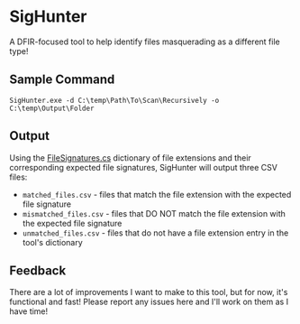 # SigHunter

A DFIR-focused tool to help identify files masquerading as a different file type! 

## Sample Command

`SigHunter.exe -d C:\temp\Path\To\Scan\Recursively -o C:\temp\Output\Folder`

## Output

Using the [FileSignatures.cs](https://github.com/AndrewRathbun/SigHunter/blob/main/SigHunter/FileSignatures.cs) dictionary of file extensions and their corresponding expected file signatures, SigHunter will output three CSV files:

* `matched_files.csv` - files that match the file extension with the expected file signature
* `mismatched_files.csv` - files that DO NOT match the file extension with the expected file signature
* `unmatched_files.csv` - files that do not have a file extension entry in the tool's dictionary

## Feedback

There are a lot of improvements I want to make to this tool, but for now, it's functional and fast! Please report any issues here and I'll work on them as I have time!
